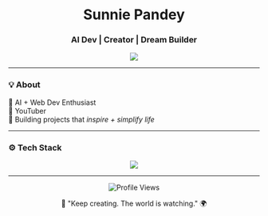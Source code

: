 <h1 align="center">Sunnie Pandey</h1>
<h3 align="center">AI Dev | Creator | Dream Builder </h3>

<p align="center">
  <img src="https://readme-typing-svg.herokuapp.com?font=Fira+Code&weight=600&size=18&pause=1000&color=00F7EF&center=true&vCenter=true&width=420&lines=Code.+Create.+Inspire." />
</p>

---

### 💡 About
🧠 AI + Web Dev Enthusiast  
🎥 YouTuber   
🌱 Building projects that *inspire + simplify life*  

---

### ⚙️ Tech Stack
<p align="center">
  <img src="https://skillicons.dev/icons?i=python,react,js,firebase,html,css,github,vscode&theme=dark" />
</p>

---

<p align="center">
  <img src="https://komarev.com/ghpvc/?username=harrygautam&color=00F7EF&style=flat-square" alt="Profile Views" />
</p>

<p align="center">🚀 "Keep creating. The world is watching." 🌍</p>

